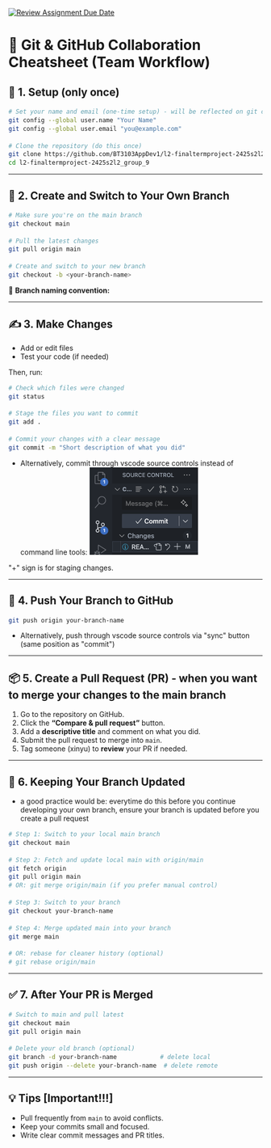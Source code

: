 [![Review Assignment Due Date](https://classroom.github.com/assets/deadline-readme-button-22041afd0340ce965d47ae6ef1cefeee28c7c493a6346c4f15d667ab976d596c.svg)](https://classroom.github.com/a/BMrh2GPn)


# 🧠 Git & GitHub Collaboration Cheatsheet (Team Workflow)

## 🔧 1. Setup (only once)
```bash
# Set your name and email (one-time setup) - will be reflected on git commits
git config --global user.name "Your Name"
git config --global user.email "you@example.com"

# Clone the repository (do this once)
git clone https://github.com/BT3103AppDev1/l2-finaltermproject-2425s2l2_group_9.git
cd l2-finaltermproject-2425s2l2_group_9
```

---

## 🌱 2. Create and Switch to Your Own Branch
```bash
# Make sure you're on the main branch
git checkout main

# Pull the latest changes
git pull origin main

# Create and switch to your new branch
git checkout -b <your-branch-name>
```

📝 **Branch naming convention:**  
<your-name>

---

## ✍️ 3. Make Changes
- Add or edit files
- Test your code (if needed)

Then, run:
```bash
# Check which files were changed
git status

# Stage the files you want to commit
git add .

# Commit your changes with a clear message
git commit -m "Short description of what you did"
```

- Alternatively, commit through vscode source controls instead of command line tools:
![Source Control Image](images/vscode_commit.png)

"+" sign is for staging changes.


---

## 🔄 4. Push Your Branch to GitHub
```bash
git push origin your-branch-name
```

- Alternatively, push through vscode source controls via "sync" button (same position as "commit")

---

## 📦 5. Create a Pull Request (PR) - when you want to merge your changes to the main branch
1. Go to the repository on GitHub.
2. Click the **“Compare & pull request”** button.
3. Add a **descriptive title** and comment on what you did.
4. Submit the pull request to merge into `main`.
5. Tag someone (xinyu) to **review** your PR if needed.

---

## 🔄 6. Keeping Your Branch Updated 
- a good practice would be: everytime do this before you continue developing your own branch, ensure your branch is updated before you create a pull request

```bash
# Step 1: Switch to your local main branch
git checkout main

# Step 2: Fetch and update local main with origin/main
git fetch origin
git pull origin main
# OR: git merge origin/main (if you prefer manual control)

# Step 3: Switch to your branch
git checkout your-branch-name

# Step 4: Merge updated main into your branch
git merge main

# OR: rebase for cleaner history (optional)
# git rebase origin/main
```

---

## ✅ 7. After Your PR is Merged
```bash
# Switch to main and pull latest
git checkout main
git pull origin main

# Delete your old branch (optional)
git branch -d your-branch-name            # delete local
git push origin --delete your-branch-name  # delete remote
```

---

## 💡 Tips [Important!!!]
- Pull frequently from `main` to avoid conflicts. 
- Keep your commits small and focused.
- Write clear commit messages and PR titles.

